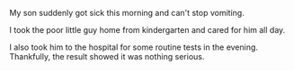 My son suddenly got sick this morning and can't stop vomiting.

I took the poor little guy home from kindergarten and cared for him all day.

I also took him to the hospital for some routine tests in the evening. Thankfully, the result showed it was nothing serious.
